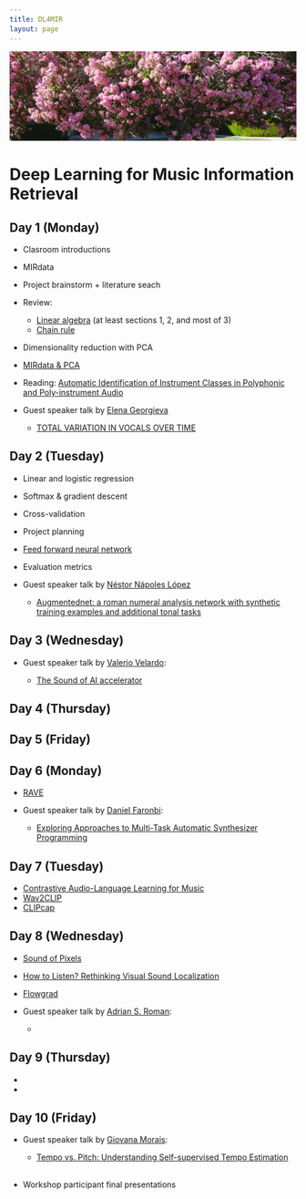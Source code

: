 ```yaml
---
title: DL4MIR
layout: page
---
```


<img src="assets/images/nature.png" alt="drawing" width="1000"/>

# Deep Learning for Music Information Retrieval

## Day 1 (Monday)
* Clasroom introductions
* MIRdata
* Project brainstorm + literature seach
* Review:
  
  - [Linear algebra](https://cs229.stanford.edu/section/cs229-linalg.pdf) (at least sections 1, 2, and most of 3)
  - [Chain rule](https://www.khanacademy.org/math/ap-calculus-ab/ab-differentiation-2-new/ab-3-1a/a/chain-rule-review)
* Dimensionality reduction with PCA
* [MIRdata & PCA](https://githubtocolab.com/ccrma-mir/course-materials/blob/main/EGFxSet_PCA.ipynb)
* Reading: [Automatic Identification of Instrument Classes in Polyphonic and Poly-instrument Audio](https://citeseerx.ist.psu.edu/viewdoc/download?doi=10.1.1.205.9461&rep=rep1&type=pdf)
* Guest speaker talk by [Elena Georgieva](elenatheodora.com)

  - [TOTAL VARIATION IN VOCALS OVER TIME](https://ccrma.stanford.edu/~egeorgie/projects/totalvariation.html)

## Day 2 (Tuesday)
* Linear and logistic regression
* Softmax & gradient descent
* Cross-validation
* Project planning
* [Feed forward neural network](https://githubtocolab.com/ccrma-mir/course-materials/blob/main/EGFxSet_NN.ipynb)
* Evaluation metrics
* Guest speaker talk by [Néstor Nápoles López](https://napulen.github.io/)

  - [Augmentednet: a roman numeral analysis network with synthetic training examples and additional tonal tasks](https://archives.ismir.net/ismir2021/paper/000050.pdf)

## Day 3 (Wednesday)
* Guest speaker talk by [Valerio Velardo](https://valeriovelardo.com/):

  - [The Sound of AI accelerator](https://thesoundofai.com/accelerator.html)


## Day 4 (Thursday)


## Day 5 (Friday)


## Day 6 (Monday)
* [RAVE](https://arxiv.org/pdf/2111.05011.pdf)
* Guest speaker talk by [Daniel Faronbi](https://danielfaronbi.com):

  - [Exploring Approaches to Multi-Task Automatic Synthesizer Programming](https://ccrma.stanford.edu/~iran/papers/Faronbi_et_al_ICASSP_2023.pdf)

## Day 7 (Tuesday)
* [Contrastive Audio-Language Learning for Music](https://arxiv.org/pdf/2208.12208.pdf)
* [Wav2CLIP](https://arxiv.org/pdf/2110.11499.pdf)
* [CLIPcap](https://arxiv.org/pdf/2111.09734.pdf)

## Day 8 (Wednesday)
* [Sound of Pixels](https://openaccess.thecvf.com/content_ECCV_2018/papers/Hang_Zhao_The_Sound_of_ECCV_2018_paper.pdf)
* [How to Listen? Rethinking Visual Sound Localization](https://arxiv.org/pdf/2204.05156.pdf)
* [Flowgrad](https://ieeexplore.ieee.org/iel7/10094559/10094560/10094965.pdf)
* Guest speaker talk by [Adrian S. Roman](https://adriansroman.github.io/adriansroman/):

  - []()

## Day 9 (Thursday)
*
*

## Day 10 (Friday)
* Guest speaker talk by [Giovana Morais](https://giovana-morais.github.io):

  - [Tempo vs. Pitch: Understanding Self-supervised Tempo Estimation](https://ieeexplore.ieee.org/iel7/10094559/10094560/10095292.pdf)
<br/><br/>
* Workshop participant final presentations

